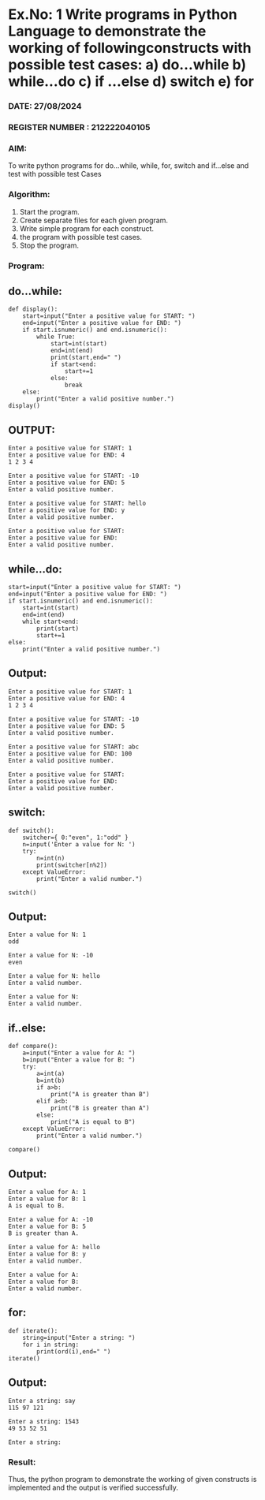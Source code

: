 # Ex.No: 1 Write programs in Python Language to demonstrate the working of followingconstructs with possible test cases: a) do…while b) while…do c) if …else d) switch e) for 

### DATE: 27/08/2024                                                                      
### REGISTER NUMBER :  212222040105

### AIM:  
To write python programs for do…while, while, for, switch and if…else and test with possible test 
Cases 

### Algorithm:
1. Start the program.
2. Create separate files for each given program.
3. Write simple program for each construct.
4.  the program with possible test cases.
5. Stop the program.
### Program:
## do...while:
```
def display(): 
    start=input("Enter a positive value for START: ") 
    end=input("Enter a positive value for END: ") 
    if start.isnumeric() and end.isnumeric(): 
        while True: 
            start=int(start) 
            end=int(end) 
            print(start,end=" ") 
            if start<end: 
                start+=1 
            else: 
                break 
    else: 
        print("Enter a valid positive number.") 
display() 
```
## OUTPUT:
```
Enter a positive value for START: 1
Enter a positive value for END: 4
1 2 3 4

Enter a positive value for START: -10 
Enter a positive value for END: 5 
Enter a valid positive number.

Enter a positive value for START: hello 
Enter a positive value for END: y
Enter a valid positive number.

Enter a positive value for START:
Enter a positive value for END:
Enter a valid positive number.
```
## while...do:
```
start=input("Enter a positive value for START: ") 
end=input("Enter a positive value for END: ") 
if start.isnumeric() and end.isnumeric(): 
    start=int(start) 
    end=int(end) 
    while start<end: 
        print(start) 
        start+=1 
else: 
    print("Enter a valid positive number.")
```
## Output:
```
Enter a positive value for START: 1 
Enter a positive value for END: 4
1 2 3 4

Enter a positive value for START: -10 
Enter a positive value for END: 5 
Enter a valid positive number.

Enter a positive value for START: abc 
Enter a positive value for END: 100 
Enter a valid positive number.

Enter a positive value for START: 
Enter a positive value for END: 
Enter a valid positive number.
```
## switch:
```
def switch(): 
    switcher={ 0:"even", 1:"odd" } 
    n=input('Enter a value for N: ') 
    try: 
        n=int(n) 
        print(switcher[n%2]) 
    except ValueError: 
        print("Enter a valid number.") 

switch() 
```
## Output:
```
Enter a value for N: 1 
odd

Enter a value for N: -10 
even

Enter a value for N: hello 
Enter a valid number.

Enter a value for N:
Enter a valid number.
```
## if..else:
```
def compare(): 
    a=input("Enter a value for A: ") 
    b=input("Enter a value for B: ") 
    try: 
        a=int(a) 
        b=int(b) 
        if a>b: 
            print("A is greater than B") 
        elif a<b: 
            print("B is greater than A") 
        else: 
            print("A is equal to B") 
    except ValueError: 
        print("Enter a valid number.")

compare()

```
## Output:
```
Enter a value for A: 1 
Enter a value for B: 1 
A is equal to B.

Enter a value for A: -10 
Enter a value for B: 5 
B is greater than A.

Enter a value for A: hello 
Enter a value for B: y 
Enter a valid number.

Enter a value for A:
Enter a value for B:
Enter a valid number.
```
## for:
```
def iterate(): 
    string=input("Enter a string: ") 
    for i in string: 
        print(ord(i),end=" ") 
iterate()

```
## Output:
```
Enter a string: say 
115 97 121

Enter a string: 1543 
49 53 52 51

Enter a string:

```


### Result:
Thus, the python program to demonstrate the working of given constructs is implemented and the output is verified successfully.


